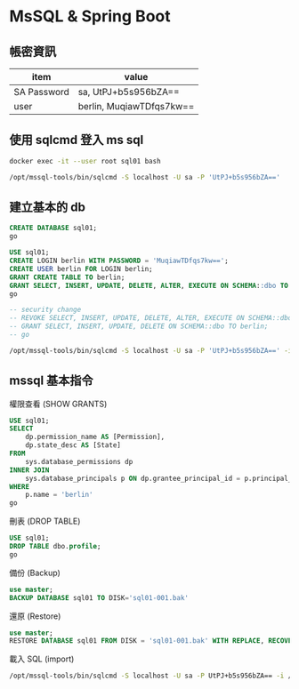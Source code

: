 
# MsSQL & Spring Boot

## 帳密資訊

|item |value
|-|-
|SA Password |sa, UtPJ+b5s956bZA== 
|user |berlin, MuqiawTDfqs7kw==

## 使用 sqlcmd 登入 ms sql

```bash
docker exec -it --user root sql01 bash

/opt/mssql-tools/bin/sqlcmd -S localhost -U sa -P 'UtPJ+b5s956bZA=='
```

## 建立基本的 db
```sql
CREATE DATABASE sql01;
go

USE sql01;
CREATE LOGIN berlin WITH PASSWORD = 'MuqiawTDfqs7kw==';
CREATE USER berlin FOR LOGIN berlin;
GRANT CREATE TABLE TO berlin;
GRANT SELECT, INSERT, UPDATE, DELETE, ALTER, EXECUTE ON SCHEMA::dbo TO berlin;
go

-- security change 
-- REVOKE SELECT, INSERT, UPDATE, DELETE, ALTER, EXECUTE ON SCHEMA::dbo TO berlin;
-- GRANT SELECT, INSERT, UPDATE, DELETE ON SCHEMA::dbo TO berlin;
-- go
```

```bash
/opt/mssql-tools/bin/sqlcmd -S localhost -U sa -P 'UtPJ+b5s956bZA==' -i /var/opt/mssql/init/init.sql
```

## mssql 基本指令

權限查看 (SHOW GRANTS)

```sql
USE sql01;
SELECT 
    dp.permission_name AS [Permission],
    dp.state_desc AS [State]
FROM 
    sys.database_permissions dp
INNER JOIN
    sys.database_principals p ON dp.grantee_principal_id = p.principal_id
WHERE 
    p.name = 'berlin'
go
```

刪表 (DROP TABLE)
```sql
USE sql01;
DROP TABLE dbo.profile;
go
```

備份 (Backup)
```sql
use master;
BACKUP DATABASE sql01 TO DISK='sql01-001.bak'
```

還原 (Restore)
```sql
use master;
RESTORE DATABASE sql01 FROM DISK = 'sql01-001.bak' WITH REPLACE, RECOVERY;
```

載入 SQL (import)
```bash
/opt/mssql-tools/bin/sqlcmd -S localhost -U sa -P UtPJ+b5s956bZA== -i /var/opt/mssql/backup/dump.sql
```